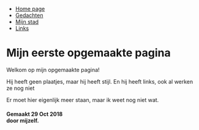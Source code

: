 <!DOCTYPE html>
<html lang="en">        
    <head>
            <meta charset="UTF-8">
        <title>
            Wameedh Test Becode
        </title>
    </head>
    <body>
        <!-- Navigatie-menu -->
        <ul class="navbar">
            <li>
                <a href="#">Home page</a>
            </li>
            <li>
                <a href="#">Gedachten</a>
            </li>
            <li>
                <a href="#">Mijn stad</a>
            </li>
            <li>
                <a href="#">Links</a>
            </li>
        </ul>
            <!-- Hoofdtekst -->
        <h1>
            Mijn eerste opgemaakte pagina
        </h1>
        <p>
            Welkom op mijn opgemaakte pagina!
        </p>
        <p>
            Hij heeft geen plaatjes, maar hij heeft stijl.
            En hij heeft links, ook al werken ze nog niet
         </p>   
        <p>
            Er moet hier eigenlijk meer staan,
            maar ik weet nog niet wat.
        </p>       
            <!-- Onderteken en dateer de pagina, wees beleefd! -->
        <h4>
            Gemaakt 29 Oct 2018
            <br>
            door mijzelf.
        </h4>
    </body>
</html>
